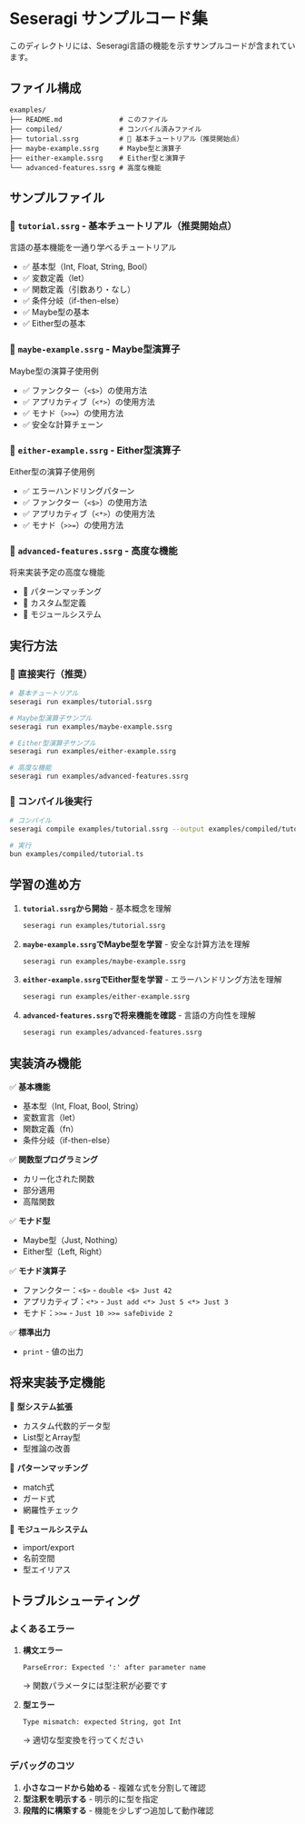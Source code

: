 # Seseragi サンプルコード集

このディレクトリには、Seseragi言語の機能を示すサンプルコードが含まれています。

## ファイル構成

```
examples/
├── README.md              # このファイル
├── compiled/              # コンパイル済みファイル
├── tutorial.ssrg          # 🌟 基本チュートリアル（推奨開始点）
├── maybe-example.ssrg     # Maybe型と演算子
├── either-example.ssrg    # Either型と演算子
└── advanced-features.ssrg # 高度な機能
```

## サンプルファイル

### 🌟 `tutorial.ssrg` - 基本チュートリアル（推奨開始点）
言語の基本機能を一通り学べるチュートリアル
- ✅ 基本型（Int, Float, String, Bool）
- ✅ 変数定義（let）
- ✅ 関数定義（引数あり・なし）
- ✅ 条件分岐（if-then-else）
- ✅ Maybe型の基本
- ✅ Either型の基本

### 📖 `maybe-example.ssrg` - Maybe型演算子
Maybe型の演算子使用例
- ✅ ファンクター（`<$>`）の使用方法
- ✅ アプリカティブ（`<*>`）の使用方法
- ✅ モナド（`>>=`）の使用方法
- ✅ 安全な計算チェーン

### 📖 `either-example.ssrg` - Either型演算子
Either型の演算子使用例
- ✅ エラーハンドリングパターン
- ✅ ファンクター（`<$>`）の使用方法
- ✅ アプリカティブ（`<*>`）の使用方法
- ✅ モナド（`>>=`）の使用方法

### 🚀 `advanced-features.ssrg` - 高度な機能
将来実装予定の高度な機能
- 🚧 パターンマッチング
- 🚧 カスタム型定義
- 🚧 モジュールシステム

## 実行方法

### 🚀 直接実行（推奨）
```bash
# 基本チュートリアル
seseragi run examples/tutorial.ssrg

# Maybe型演算子サンプル
seseragi run examples/maybe-example.ssrg

# Either型演算子サンプル
seseragi run examples/either-example.ssrg

# 高度な機能
seseragi run examples/advanced-features.ssrg
```

### 📂 コンパイル後実行
```bash
# コンパイル
seseragi compile examples/tutorial.ssrg --output examples/compiled/tutorial.ts

# 実行
bun examples/compiled/tutorial.ts
```

## 学習の進め方

1. **`tutorial.ssrg`から開始** - 基本概念を理解
   ```bash
   seseragi run examples/tutorial.ssrg
   ```

2. **`maybe-example.ssrg`でMaybe型を学習** - 安全な計算方法を理解
   ```bash
   seseragi run examples/maybe-example.ssrg
   ```

3. **`either-example.ssrg`でEither型を学習** - エラーハンドリング方法を理解
   ```bash
   seseragi run examples/either-example.ssrg
   ```

4. **`advanced-features.ssrg`で将来機能を確認** - 言語の方向性を理解
   ```bash
   seseragi run examples/advanced-features.ssrg
   ```

## 実装済み機能

✅ **基本機能**
- 基本型（Int, Float, Bool, String）
- 変数宣言（let）
- 関数定義（fn）
- 条件分岐（if-then-else）

✅ **関数型プログラミング**
- カリー化された関数
- 部分適用
- 高階関数

✅ **モナド型**
- Maybe型（Just, Nothing）
- Either型（Left, Right）

✅ **モナド演算子**
- ファンクター：`<$>` - `double <$> Just 42`
- アプリカティブ：`<*>` - `Just add <*> Just 5 <*> Just 3`
- モナド：`>>=` - `Just 10 >>= safeDivide 2`

✅ **標準出力**
- `print` - 値の出力

## 将来実装予定機能

🚧 **型システム拡張**
- カスタム代数的データ型
- List型とArray型
- 型推論の改善

🚧 **パターンマッチング**
- match式
- ガード式
- 網羅性チェック

🚧 **モジュールシステム**
- import/export
- 名前空間
- 型エイリアス

## トラブルシューティング

### よくあるエラー

1. **構文エラー**
   ```
   ParseError: Expected ':' after parameter name
   ```
   → 関数パラメータには型注釈が必要です

2. **型エラー**
   ```
   Type mismatch: expected String, got Int
   ```
   → 適切な型変換を行ってください

### デバッグのコツ

1. **小さなコードから始める** - 複雑な式を分割して確認
2. **型注釈を明示する** - 明示的に型を指定
3. **段階的に構築する** - 機能を少しずつ追加して動作確認